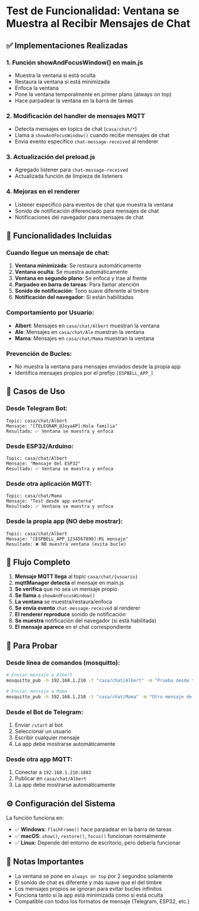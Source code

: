 # Test de Funcionalidad: Ventana se Muestra al Recibir Mensajes de Chat

## ✅ Implementaciones Realizadas

### 1. **Función showAndFocusWindow() en main.js**
- Muestra la ventana si está oculta
- Restaura la ventana si está minimizada
- Enfoca la ventana 
- Pone la ventana temporalmente en primer plano (always on top)
- Hace parpadear la ventana en la barra de tareas

### 2. **Modificación del handler de mensajes MQTT**
- Detecta mensajes en topics de chat (`casa/chat/*`)
- Llama a `showAndFocusWindow()` cuando recibe mensajes de chat
- Envía evento específico `chat-message-received` al renderer

### 3. **Actualización del preload.js**
- Agregado listener para `chat-message-received`
- Actualizada función de limpieza de listeners

### 4. **Mejoras en el renderer**
- Listener específico para eventos de chat que muestra la ventana
- Sonido de notificación diferenciado para mensajes de chat
- Notificaciones del navegador para mensajes de chat

## 🔧 Funcionalidades Incluidas

### **Cuando llegue un mensaje de chat:**
1. **Ventana minimizada**: Se restaura automáticamente
2. **Ventana oculta**: Se muestra automáticamente  
3. **Ventana en segundo plano**: Se enfoca y trae al frente
4. **Parpadeo en barra de tareas**: Para llamar atención
5. **Sonido de notificación**: Tono suave diferente al timbre
6. **Notificación del navegador**: Si están habilitadas

### **Comportamiento por Usuario:**
- **Albert**: Mensajes en `casa/chat/Albert` muestran la ventana
- **Ale**: Mensajes en `casa/chat/Ale` muestran la ventana  
- **Mama**: Mensajes en `casa/chat/Mama` muestran la ventana

### **Prevención de Bucles:**
- No muestra la ventana para mensajes enviados desde la propia app
- Identifica mensajes propios por el prefijo `[ESPBELL_APP_]`

## 🎯 Casos de Uso

### **Desde Telegram Bot:**
```
Topic: casa/chat/Albert
Mensaje: "[TELEGRAM_@JoyaAP]:Hola familia"
Resultado: ✅ Ventana se muestra y enfoca
```

### **Desde ESP32/Arduino:**
```
Topic: casa/chat/Albert  
Mensaje: "Mensaje del ESP32"
Resultado: ✅ Ventana se muestra y enfoca
```

### **Desde otra aplicación MQTT:**
```
Topic: casa/chat/Mama
Mensaje: "Test desde app externa"
Resultado: ✅ Ventana se muestra y enfoca
```

### **Desde la propia app (NO debe mostrar):**
```
Topic: casa/chat/Albert
Mensaje: "[ESPBELL_APP_1234567890]:Mi mensaje"
Resultado: ❌ NO muestra ventana (evita bucle)
```

## 🔄 Flujo Completo

1. **Mensaje MQTT llega** al topic `casa/chat/{usuario}`
2. **mqttManager detecta** el mensaje en main.js
3. **Se verifica** que no sea un mensaje propio  
4. **Se llama** a `showAndFocusWindow()`
5. **La ventana** se muestra/restaura/enfoca
6. **Se envía evento** `chat-message-received` al renderer
7. **El renderer reproduce** sonido de notificación
8. **Se muestra** notificación del navegador (si está habilitada)
9. **El mensaje aparece** en el chat correspondiente

## 🚀 Para Probar

### **Desde línea de comandos (mosquitto):**
```bash
# Enviar mensaje a Albert
mosquitto_pub -h 192.168.1.210 -t "casa/chat/Albert" -m "Prueba desde terminal"

# Enviar mensaje a Mama  
mosquitto_pub -h 192.168.1.210 -t "casa/chat/Mama" -m "Otro mensaje de prueba"
```

### **Desde el Bot de Telegram:**
1. Enviar `/start` al bot
2. Seleccionar un usuario  
3. Escribir cualquier mensaje
4. La app debe mostrarse automáticamente

### **Desde otra app MQTT:**
1. Conectar a `192.168.1.210:1883`
2. Publicar en `casa/chat/Albert` 
3. La app debe mostrarse automáticamente

## ⚙️ Configuración del Sistema

La función funciona en:
- ✅ **Windows**: `flashFrame()` hace parpadear en la barra de tareas
- ✅ **macOS**: `show()`, `restore()`, `focus()` funcionan normalmente  
- ✅ **Linux**: Depende del entorno de escritorio, pero debería funcionar

## 📝 Notas Importantes

- La ventana se pone en `always on top` por 2 segundos solamente
- El sonido de chat es diferente y más suave que el del timbre
- Los mensajes propios se ignoran para evitar bucles infinitos
- Funciona tanto si la app está minimizada como si está oculta
- Compatible con todos los formatos de mensaje (Telegram, ESP32, etc.)
